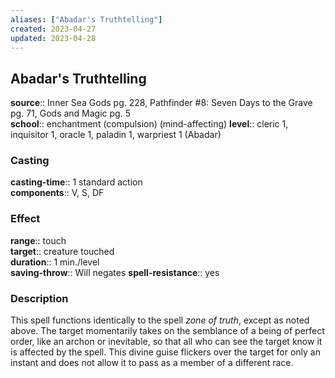 ```yaml
---
aliases: ["Abadar's Truthtelling"]
created: 2023-04-27
updated: 2023-04-28
---
```


## Abadar's Truthtelling

**source**:: Inner Sea Gods pg. 228, Pathfinder \#8: Seven Days to the Grave pg. 71, Gods and Magic pg. 5  
**school**:: enchantment (compulsion) (mind-affecting)
**level**:: cleric 1, inquisitor 1, oracle 1, paladin 1, warpriest 1 (Abadar)

### Casting

**casting-time**:: 1 standard action  
**components**:: V, S, DF

### Effect

**range**:: touch  
**target**:: creature touched  
**duration**:: 1 min./level  
**saving-throw**:: Will negates
**spell-resistance**:: yes

### Description

This spell functions identically to the spell *zone of truth*, except as noted above. The target momentarily takes on the semblance of a being of perfect order, like an archon or inevitable, so that all who can see the target know it is affected by the spell. This divine guise flickers over the target for only an instant and does not allow it to pass as a member of a different race.
